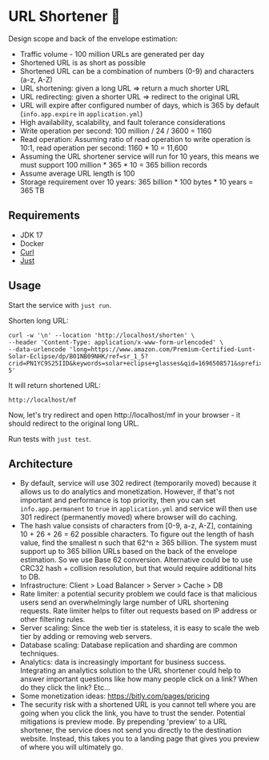 # URL Shortener 🔗️

Design scope and back of the envelope estimation:

- Traffic volume - 100 million URLs are generated per day
- Shortened URL is as short as possible
- Shortened URL can be a combination of numbers (0-9) and characters (a-z, A-Z)
- URL shortening: given a long URL => return a much shorter URL
- URL redirecting: given a shorter URL => redirect to the original URL
- URL will expire after configured number of days, which is 365 by default (`info.app.expire` in `application.yml`)
- High availability, scalability, and fault tolerance considerations
- Write operation per second: 100 million / 24 / 3600 = 1160
- Read operation: Assuming ratio of read operation to write operation is 10:1, read operation per second: 1160 * 10 = 11,600
- Assuming the URL shortener service will run for 10 years, this means we must support 100 million * 365 * 10 = 365 billion records
- Assume average URL length is 100
- Storage requirement over 10 years: 365 billion * 100 bytes * 10 years = 365 TB

## Requirements

- JDK 17
- Docker
- [Curl](https://curl.se)
- [Just](https://github.com/casey/just)

## Usage

Start the service with `just run`.

Shorten long URL:

```shell
curl -w '\n' --location 'http://localhost/shorten' \
--header 'Content-Type: application/x-www-form-urlencoded' \
--data-urlencode 'long=https://www.amazon.com/Premium-Certified-Lunt-Solar-Eclipse/dp/B01NB09NHK/ref=sr_1_5?crid=PN1YC9S25IID&keywords=solar+eclipse+glasses&qid=1696508571&sprefix=%2Caps%2C168&sr=8-5'
```

It will return shortened URL:

```text
http://localhost/mf
```

Now, let's try redirect and open http://localhost/mf in your browser - it should redirect to the original long URL.

Run tests with `just test`.

## Architecture

- By default, service will use 302 redirect (temporarily moved) because it allows us to do analytics and monetization. However, if that's not important and performance is top priority, then you can set `info.app.permanent` to `true` in `application.yml` and service will then use 301 redirect (permanently moved) where browser will do caching.
- The hash value consists of characters from [0-9, a-z, A-Z], containing 10 + 26 + 26 = 62 possible characters. To figure out the length of hash value, find the smallest n such that 62^n ≥ 365 billion. The system must support up to 365 billion URLs based on the back of the envelope estimation. So we use Base 62 conversion. Alternative could be to use CRC32 hash + collision resolution, but that would require additional hits to DB.
- Infrastructure: Client > Load Balancer > Server > Cache > DB
- Rate limiter: a potential security problem we could face is that malicious users send an overwhelmingly large number of URL shortening requests. Rate limiter helps to filter out requests based on IP address or other filtering rules.
- Server scaling: Since the web tier is stateless, it is easy to scale the web tier by adding or removing web servers.
- Database scaling: Database replication and sharding are common techniques.
- Analytics: data is increasingly important for business success. Integrating an analytics solution to the URL shortener could help to answer important questions like how many people click on a link? When do they click the link? Etc...
- Some monetization ideas: https://bitly.com/pages/pricing
- The security risk with a shortened URL is you cannot tell where you are going when you click the link, you have to trust the sender. Potential mitigations is preview mode. By prepending 'preview' to a URL shortener, the service does not send you directly to the destination website. Instead, this takes you to a landing page that gives you preview of where you will ultimately go.